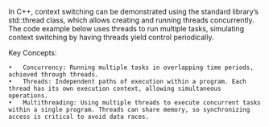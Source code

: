 In C++, context switching can be demonstrated using the standard library’s std::thread class, which allows creating and running threads concurrently. The code example below uses threads to run multiple tasks, simulating context switching by having threads yield control periodically.

Key Concepts:

	•	Concurrency: Running multiple tasks in overlapping time periods, achieved through threads.
	•	Threads: Independent paths of execution within a program. Each thread has its own execution context, allowing simultaneous operations.
	•	Multithreading: Using multiple threads to execute concurrent tasks within a single program. Threads can share memory, so synchronizing access is critical to avoid data races.
